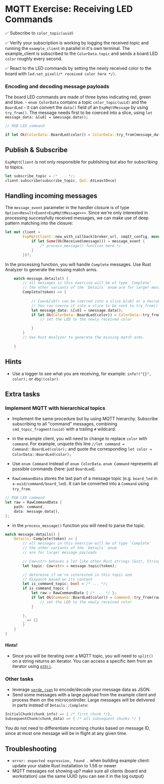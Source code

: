 # MQTT Exercise: Receiving LED Commands

✅ Subscribe to `color_topic(uuid)`

✅ Verify your subscription is working by logging the received topic and running the `example_client` in parallel in it's own terminal. The example_client is subscribed to the `ColorData.topic` and sends a board LED `color` roughly every second.

✅ React to the LED commands by setting the newly received color to the board with `led.set_pixel(/* received color here */)`.

### Encoding and decoding message payloads

The board LED commands are made of three bytes indicating red, green and blue.
    - `enum ColorData` contains a topic `color_topic(uuid)` and the `BoardLed`
    - it can convert the `data()` field of an `EspMqttMessage` by using `try_from()`. The message needs first to be coerced into a slice, using `let message_data: &[u8] = &message.data();`
    

```rust
// RGB LED command

if let Ok(ColorData::BoardLed(color)) = ColorData::try_from(message_data) { /* set new color here */ }
```

## Publish & Subscribe

`EspMqttClient` is not only responsible for publishing but also for subscribing to topics.

```rust
let subscribe_topic = /* ... */;
client.subscribe(subscribe_topic, QoS::AtLeastOnce)
```

## Handling incoming messages


The `message_event` parameter in the handler closure is of type `Option<Result<Event<EspMqttMessage>>>`.
Since we're only interested in processing successfully received messages, we can make use of deep pattern matching into the closure:

```rust
let mut client =
        EspMqttClient::new_with_callback(broker_url, &mqtt_config, move |message_event| {
            if let Some(Ok(Received(message))) = message_event {
                /* process_message() function here */
            }
        })?;
```

In the processing function, you will handle `Complete` messages. Use Rust Analyzer to generate the missing match arms.
```rust
    match message.details() {
        // all messages in this exercise will be of type `Complete`
        // the other variants of the `Details` enum are for larger message payloads
        Complete(token) => {
            
            // Cow<&[u8]> can be coerced into a slice &[u8] or a Vec<u8>
            // You can coerce it into a slice to be sent to try_from()
            let message_data: &[u8] = &message.data();
            if let Ok(ColorData::BoardLed(color)) = ColorData::try_from(message_data) {
                // set the LED to the newly received color

            }
        }
        // Use Rust Analyzer to generate the missing match arms.
        
    }
```


## Hints

- Use a logger to see what you are receiving, for example: `info!("{}", color);` or `dbg!(color)`.

## Extra tasks

### Implement MQTT with hierarchical topics

- Implement the same procedure but by using MQTT hierarchy. Subscribe subscribing to all "command" messages, combining `cmd_topic_fragment(uuid)` with a trailing `#` wildcard.

- in the example client, you will need to change to replace `color` with `command`. For example, unquote this line `//let command = Command::BoardLed(color);` and quote the corresponding `let color = ColorData::BoardLed(color);`
`

- Use `enum Command` instead of `enum ColorData`. `enum Command` represents all possible commands (here: just `BoardLed`).

- `RawCommandData` stores the last part of a message topic (e.g. `board_led` in `a-uuid/command/board_led`). It can be converted into a `Command` using `try_from`.

```rust
// RGB LED command
let raw = RawCommandData {
    path: command,
    data: message.data(),
};

```
- in the `process_message()` function you will need to parse the topic.

```rust
match message.details() {
    Details::Complete(token) => {
        // all messages in this exercise will be of type `Complete`
        // the other variants of the `Details` enum
        // are for larger message payloads

        // Cow<str> behaves a lot like other Rust strings (&str, String)
        let topic: Cow<str> = message.topic(token); 

        // determine if we're interested in this topic and
        // dispatch based on its content
        let is_command_topic: bool = /* ... */;
        if is_command_topic {
            let raw = RawCommandData { /* ... */ };
            if let Ok(Command::BoardLed(color)) = Command::try_from(raw) {
                // set the LED to the newly received color
            }
        
        },
        _ => {}
        }
    }
}
```

#### Hints!

- Since you will be iterating over a MQTT topic, you will need to `split()` on a string returns an iterator. You can access a specific item from an iterator using [`nth()`](https://doc.rust-lang.org/std/iter/trait.Iterator.html#method.nth).

### Other tasks

- leverage [`serde_json`](https://docs.serde.rs/serde_json/) to encode/decode your message data as JSON.
- Send some messages with a large payload from the example client and process them on the microcontroller. Large messages will be delivered in parts instead of `Details::Complete`:
```rust
InitialChunk(chunk_info) => { /* first chunk */},
SubsequentChunk(chunk_data) => { /* all subsequent chunks */ }
```
You do not need to differentiate incoming chunks based on message ID, since at most one message will be in flight at any given time. 

## Troubleshooting

- `error: expected expression, found .` when building example client: update your stable Rust installation to 1.58 or newer
- MQTT messages not showing up? make sure all clients (board and workstation) use the same UUID (you can see it in the log output)
